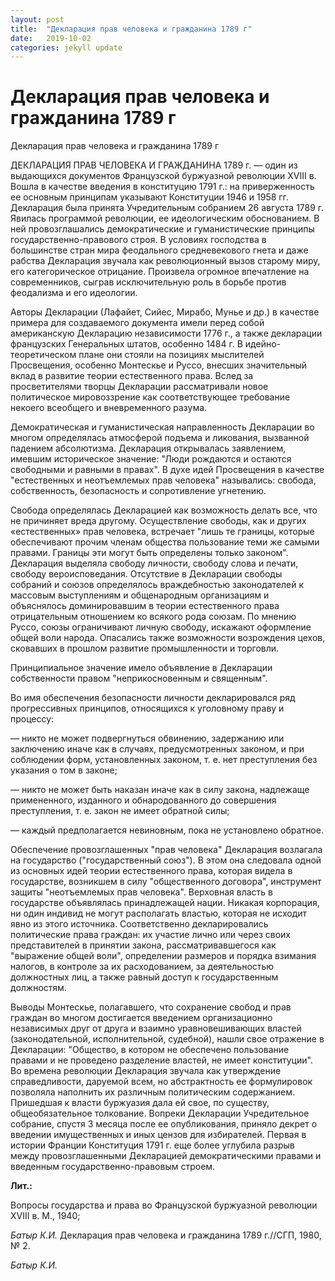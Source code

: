 ```yaml
---
layout: post
title:  "Декларация прав человека и гражданина 1789 г"
date:   2019-10-02
categories: jekyll update
---
```



#
# Декларация прав человека и гражданина 1789 г

Декларация прав человека и гражданина 1789 г

ДЕКЛАРАЦИЯ ПРАВ ЧЕЛОВЕКА И ГРАЖДАНИНА 1789 г. — один из выдающихся документов Французской буржуазной революции XVIII в. Вошла в качестве введения в конституцию 1791 г.: на приверженность ее основным принципам указывают Конституции 1946 и 1958 гг. Декларация была принята Учредительным собранием 26 августа 1789 г. Явилась программой революции, ее идеологическим обоснованием. В ней провозглашались демократические и гуманистические принципы государственно-правового строя. В условиях господства в большинстве стран мира феодального средневекового гнета и даже рабства Декларация звучала как революционный вызов старому миру, его категорическое отрицание. Произвела огромное впечатление на современников, сыграв исключительную роль в борьбе против феодализма и его идеологии.

Авторы Декларации (Лафайет, Сийес, Мирабо, Мунье и др.) в качестве примера для создаваемого документа имели перед собой американскую Декларацию независимости 1776 г., а также декларации французских Генеральных штатов, особенно 1484 г. В идейно-теоретическом плане они стояли на позициях мыслителей Просвещения, особенно Монтескье и Руссо, внесших значительный вклад в развитие теории естественного права. Вслед за просветителями творцы Декларации рассматривали новое политическое мировоззрение как соответствующее требование некоего всеобщего и вневременного разума.

Демократическая и гуманистическая направленность Декларации во многом определялась атмосферой подъема и ликования, вызванной падением абсолютизма. Декларация открывалась заявлением, имевшим историческое значение: &quot;Люди рождаются и остаются свободными и равными в правах&quot;. В духе идей Просвещения в качестве &quot;естественных и неотъемлемых прав человека&quot; назывались: свобода, собственность, безопасность и сопротивление угнетению.

Свобода определялась Декларацией как возможность делать все, что не причиняет вреда другому. Осуществление свободы, как и других «естественных» прав человека, встречает &quot;лишь те границы, которые обеспечивают прочим членам общества пользование теми же самыми правами. Границы эти могут быть определены только законом&quot;. Декларация выделяла свободу личности, свободу слова и печати, свободу вероисповедания. Отсутствие в Декларации свободы собраний и союзов определялось враждебностью законодателей к массовым выступлениям и общенародным организациям и объяснялось доминировавшим в теории естественного права отрицательным отношением ко всякого рода союзам. По мнению Руссо, союзы ограничивают личную свободу, искажают оформление общей воли народа. Опасались также возможности возрождения цехов, сковавших в прошлом развитие промышленности и торговли.

Принципиальное значение имело объявление в Декларации собственности правом &quot;неприкосновенным и священным&quot;.

Во имя обеспечения безопасности личности декларировался ряд прогрессивных принципов, относящихся к уголовному праву и процессу:

— никто не может подвергнуться обвинению, задержанию или заключению иначе как в случаях, предусмотренных законом, и при соблюдении форм, установленных законом, т. е. нет преступления без указания о том в законе;

— никто не может быть наказан иначе как в силу закона, надлежаще примененного, изданного и обнародованного до совершения преступления, т. е. закон не имеет обратной силы;

— каждый предполагается невиновным, пока не установлено обратное.

Обеспечение провозглашенных &quot;прав человека&quot; Декларация возлагала на государство (&quot;государственный союз&quot;). В этом она следовала одной из основных идей теории естественного права, которая видела в государстве, возникшем в силу &quot;общественного договора&quot;, инструмент защиты &quot;неотъемлемых прав человека&quot;. Верховная власть в государстве объявлялась принадлежащей нации. Никакая корпорация, ни один индивид не могут располагать властью, которая не исходит явно из этого источника. Соответственно декларировались политические права граждан: их участие лично или через своих представителей в принятии закона, рассматривавшегося как &quot;выражение общей воли&quot;, определении размеров и порядка взимания налогов, в контроле за их расходованием, за деятельностью должностных лиц, а также равный доступ к государственным должностям.

Выводы Монтескье, полагавшего, что сохранение свобод и прав граждан во многом достигается введением организационно независимых друг от друга и взаимно уравновешивающих властей (законодательной, исполнительной, судебной), нашли свое отражение в Декларации: &quot;Общество, в котором не обеспечено пользование правами и не проведено разделение властей, не имеет конституции&quot;. Во времена революции Декларация звучала как утверждение справедливости, даруемой всем, но абстрактность ее формулировок позволяла наполнить их различным политическим содержанием. Пришедшая к власти буржуазия дала ей свое, по существу, общеобязательное толкование. Вопреки Декларации Учредительное собрание, спустя 3 месяца после ее опубликования, приняло декрет о введении имущественных и иных цензов для избирателей. Первая в истории Франции Конституция 1791 г. еще более углубила разрыв между провозглашенными Декларацией демократическими правами и введенным государственно-правовым строем.

**Лит.:**

Вопросы государства и права во Французской буржуазной революции XVIII в. М., 1940;

_Батыр К.И._ Декларация прав человека и гражданина 1789 г.//СГП, 1980, № 2.

_Батыр К.И._